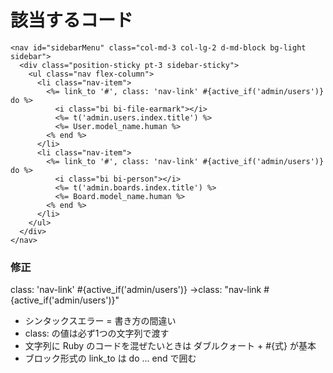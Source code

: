 # 該当するコード

```
<nav id="sidebarMenu" class="col-md-3 col-lg-2 d-md-block bg-light sidebar">
  <div class="position-sticky pt-3 sidebar-sticky">
    <ul class="nav flex-column">
      <li class="nav-item">
        <%= link_to '#', class: 'nav-link' #{active_if('admin/users')} do %>
          <i class="bi bi-file-earmark"></i>
          <%= t('admin.users.index.title') %>
          <%= User.model_name.human %>
        <% end %>
      </li>
      <li class="nav-item">
        <%= link_to '#', class: 'nav-link' #{active_if('admin/users')} do %>
          <i class="bi bi-person"></i>
          <%= t('admin.boards.index.title') %>
          <%= Board.model_name.human %>
        <% end %>
      </li>
    </ul>
  </div>
</nav>
```
### 修正
  class: 'nav-link' #{active_if('admin/users')}
→class: "nav-link #{active_if('admin/users')}"

- シンタックスエラー = 書き方の間違い
- class: の値は必ず1つの文字列で渡す
- 文字列に Ruby のコードを混ぜたいときは ダブルクォート + #{式} が基本
- ブロック形式の link_to は do ... end で囲む
